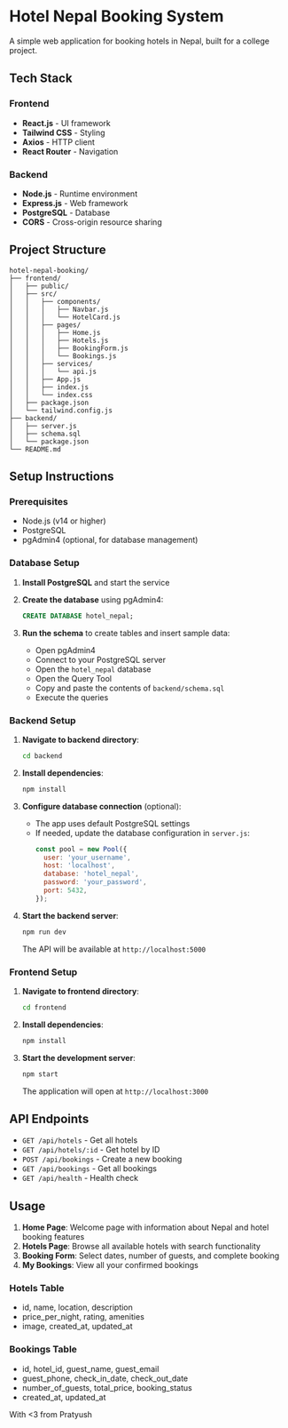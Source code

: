 # Hotel Nepal Booking System

A simple web application for booking hotels in Nepal, built for a college project.



## Tech Stack

### Frontend
- **React.js** - UI framework
- **Tailwind CSS** - Styling
- **Axios** - HTTP client
- **React Router** - Navigation

### Backend
- **Node.js** - Runtime environment
- **Express.js** - Web framework
- **PostgreSQL** - Database
- **CORS** - Cross-origin resource sharing

## Project Structure

```
hotel-nepal-booking/
├── frontend/
│   ├── public/
│   ├── src/
│   │   ├── components/
│   │   │   ├── Navbar.js
│   │   │   └── HotelCard.js
│   │   ├── pages/
│   │   │   ├── Home.js
│   │   │   ├── Hotels.js
│   │   │   ├── BookingForm.js
│   │   │   └── Bookings.js
│   │   ├── services/
│   │   │   └── api.js
│   │   ├── App.js
│   │   ├── index.js
│   │   └── index.css
│   ├── package.json
│   └── tailwind.config.js
├── backend/
│   ├── server.js
│   ├── schema.sql
│   └── package.json
└── README.md
```

## Setup Instructions

### Prerequisites
- Node.js (v14 or higher)
- PostgreSQL
- pgAdmin4 (optional, for database management)

### Database Setup

1. **Install PostgreSQL** and start the service

2. **Create the database** using pgAdmin4:
   ```sql
   CREATE DATABASE hotel_nepal;
   ```

3. **Run the schema** to create tables and insert sample data:
   - Open pgAdmin4
   - Connect to your PostgreSQL server
   - Open the `hotel_nepal` database
   - Open the Query Tool
   - Copy and paste the contents of `backend/schema.sql`
   - Execute the queries

### Backend Setup

1. **Navigate to backend directory**:
   ```bash
   cd backend
   ```

2. **Install dependencies**:
   ```bash
   npm install
   ```

3. **Configure database connection** (optional):
   - The app uses default PostgreSQL settings
   - If needed, update the database configuration in `server.js`:
     ```javascript
     const pool = new Pool({
       user: 'your_username',
       host: 'localhost',
       database: 'hotel_nepal',
       password: 'your_password',
       port: 5432,
     });
     ```

4. **Start the backend server**:
   ```bash
   npm run dev
   ```

   The API will be available at `http://localhost:5000`

### Frontend Setup

1. **Navigate to frontend directory**:
   ```bash
   cd frontend
   ```

2. **Install dependencies**:
   ```bash
   npm install
   ```

3. **Start the development server**:
   ```bash
   npm start
   ```

   The application will open at `http://localhost:3000`

## API Endpoints

- `GET /api/hotels` - Get all hotels
- `GET /api/hotels/:id` - Get hotel by ID
- `POST /api/bookings` - Create a new booking
- `GET /api/bookings` - Get all bookings
- `GET /api/health` - Health check

## Usage

1. **Home Page**: Welcome page with information about Nepal and hotel booking features
2. **Hotels Page**: Browse all available hotels with search functionality
3. **Booking Form**: Select dates, number of guests, and complete booking
4. **My Bookings**: View all your confirmed bookings



### Hotels Table
- id, name, location, description
- price_per_night, rating, amenities
- image, created_at, updated_at

### Bookings Table
- id, hotel_id, guest_name, guest_email
- guest_phone, check_in_date, check_out_date
- number_of_guests, total_price, booking_status
- created_at, updated_at






With <3 from Pratyush

